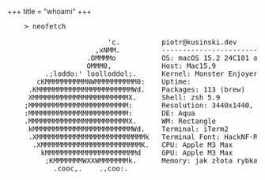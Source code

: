 +++
title = "whoami"
+++

<pre>
    > neofetch
    
                        'c.          piotr@kusinski.dev
                     ,xNMM.          -------------------------------
                   .OMMMMo           OS: macOS 15.2 24C101 arm64
                   OMMM0,            Host: Mac15,9
         .;loddo:' loolloddol;.      Kernel: Monster Enjoyer 69.420
       cKMMMMMMMMMMNWMMMMMMMMMM0:    Uptime: <span id="sinceBirth"></span>
     .KMMMMMMMMMMMMMMMMMMMMMMMWd.    Packages: 113 (brew)
     XMMMMMMMMMMMMMMMMMMMMMMMX.      Shell: zsh 5.9
    ;MMMMMMMMMMMMMMMMMMMMMMMM:       Resolution: 3440x1440, 2560x1440
    :MMMMMMMMMMMMMMMMMMMMMMMM:       DE: Aqua
    .MMMMMMMMMMMMMMMMMMMMMMMMX.      WM: Rectangle
     kMMMMMMMMMMMMMMMMMMMMMMMMWd.    Terminal: iTerm2
     .XMMMMMMMMMMMMMMMMMMMMMMMMMMk   Terminal Font: HackNF-Regular 14
      .XMMMMMMMMMMMMMMMMMMMMMMMMK.   CPU: Apple M3 Max
        kMMMMMMMMMMMMMMMMMMMMMMd     GPU: Apple M3 Max
         ;KMMMMMMMWXXWMMMMMMMk.      Memory: jak złota rybka
           .cooc,.    .,coo:.
</pre>

<script>
let updateElapsedTime = () => {
    const birthDate = new Date("1997-02-13T00:00:00.000Z");

    let getElapsedTime = () => {
        const now = new Date();
        let years = now.getFullYear() - birthDate.getFullYear();
        let months = now.getMonth() - birthDate.getMonth();
        let days = now.getDate() - birthDate.getDate();
        let hours = now.getHours() - birthDate.getHours();
        let minutes = now.getMinutes() - birthDate.getMinutes();
        let seconds = now.getSeconds() - birthDate.getSeconds();

        /* some sanitization */
        seconds < 0 ? seconds += 60 : minutes --;
        seconds >= 0 && seconds < 10 ? seconds = "0" + seconds : seconds;
        minutes < 0 ? minutes += 60 : hours --;
        hours < 0 ? hours += 60 : days --;
        if (days < 0) {
            const lastMonth = new Date(now.getFullYear(), now.getMonth(), 0);
            days += lastMonth.getDate();
            months--;
        }
        months < 0 ? months += 12 : years--;

        return `${years} years, ${months} months, ${days} days, ${hours}:${minutes}:${seconds}`
    };

    let update = () => {
        document.getElementById("sinceBirth").textContent = getElapsedTime();
    };

    update();
    setInterval(update, 1000);
};

updateElapsedTime();
</script>